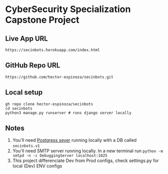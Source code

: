 # CyberSecurity Specialization Capstone Project

## Live App URL
```
https://secinbots.herokuapp.com/index.html
```

## GitHub Repo URL
```
https://github.com/hector-espinoza/secinbots.git
```

## Local setup
```
gh repo clone hector-espinoza/secinbots
cd secinbots
python3 manage.py runserver # runs django server locally
```

## Notes
1. You'll need [Postgress sever](https://www.postgresql.org/download/) running locally with a DB called `secinbots.v1`
2. You'll need SMTP server running locally. In a new terminal run `python -m smtpd -n -c DebuggingServer localhost:1025`
3. This project differenciate Dev from Prod configs, check settings.py for local (Dev) ENV configs

